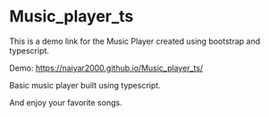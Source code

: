 # Music_player_ts

This is a demo link for the Music Player created using bootstrap and typescript.

Demo:  https://naiyar2000.github.io/Music_player_ts/

Basic music player built using typescript.

And enjoy your favorite songs.
